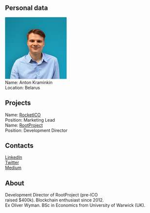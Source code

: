 ## Personal data
![photo](photo/anton_kraminkin.png)  
Name: Anton Kraminkin  
Location: Belarus  
## Projects 
Name: [RocketICO](../projects/rocketico.md)  
Position: Marketing Lead  
Name: [RootProject](../projects/rootproject.md)  
Position: Development Director
## Contacts
[LinkedIn](https://www.linkedin.com/in/anton-kraminkin-b21181b3/)  
[Twitter](https://twitter.com/akraminkin)  
[Medium](https://medium.com/@antonkraminkin)
## About
Development Director of RootProject (pre-ICO raised $400k). Blockchain enthusiast since 2012. Ex Oliver Wyman. BSc in Economics from University of Warwick (UK).
